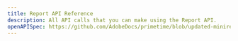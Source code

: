 ```yaml
---
title: Report API Reference
description: All API calls that you can make using the Report API.
openAPISpec: https://github.com/AdobeDocs/primetime/blob/updated-minireportapitest/src/pages/guides/reporting_api/api-docs.yaml
---
```

